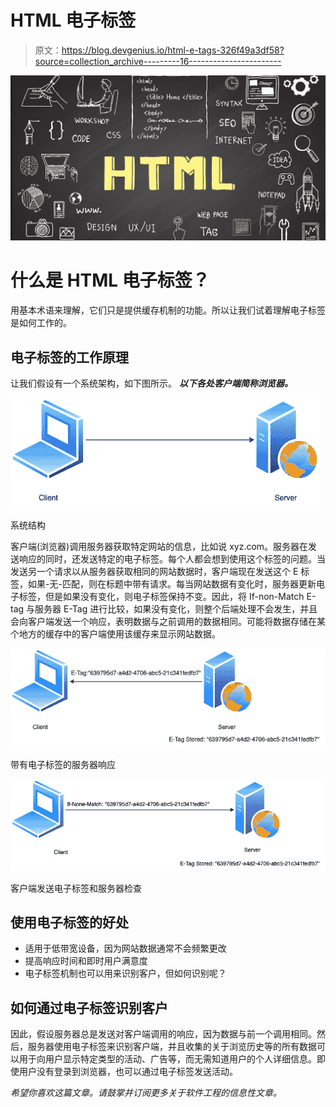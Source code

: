 # HTML 电子标签

> 原文：<https://blog.devgenius.io/html-e-tags-326f49a3df58?source=collection_archive---------16----------------------->

![](img/160ee242eb12151fd1a5e371a3f0b532.png)

# 什么是 HTML 电子标签？

用基本术语来理解，它们只是提供缓存机制的功能。所以让我们试着理解电子标签是如何工作的。

## 电子标签的工作原理

让我们假设有一个系统架构，如下图所示。 ***以下各处客户端简称浏览器。***

![](img/07f15e23489ebe56ff5b5f080432a525.png)

系统结构

客户端(浏览器)调用服务器获取特定网站的信息，比如说 xyz.com。服务器在发送响应的同时，还发送特定的电子标签。每个人都会想到使用这个标签的问题。当发送另一个请求以从服务器获取相同的网站数据时，客户端现在发送这个 E 标签，如果-无-匹配，则在标题中带有请求。每当网站数据有变化时，服务器更新电子标签，但是如果没有变化，则电子标签保持不变。因此，将 If-non-Match E-tag 与服务器 E-Tag 进行比较，如果没有变化，则整个后端处理不会发生，并且会向客户端发送一个响应，表明数据与之前调用的数据相同。可能将数据存储在某个地方的缓存中的客户端使用该缓存来显示网站数据。

![](img/47da4640cd2421662e3377e38bf833a6.png)

带有电子标签的服务器响应

![](img/45263e01f071209a6b9e69d6fd445a0f.png)

客户端发送电子标签和服务器检查

## 使用电子标签的好处

*   适用于低带宽设备，因为网站数据通常不会频繁更改
*   提高响应时间和即时用户满意度
*   电子标签机制也可以用来识别客户，但如何识别呢？

## 如何通过电子标签识别客户

因此，假设服务器总是发送对客户端调用的响应，因为数据与前一个调用相同。然后，服务器使用电子标签来识别客户端，并且收集的关于浏览历史等的所有数据可以用于向用户显示特定类型的活动、广告等，而无需知道用户的个人详细信息。即使用户没有登录到浏览器，也可以通过电子标签发送活动。

*希望你喜欢这篇文章。请鼓掌并订阅更多关于软件工程的信息性文章。*